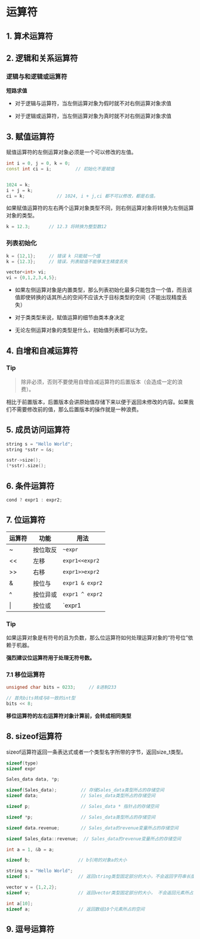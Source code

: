# 运算符

## 1. 算术运算符

## 2. 逻辑和关系运算符

### 逻辑与和逻辑或运算符

**短路求值**

- 对于逻辑与运算符，当左侧运算对象为假时就不对右侧运算对象求值

- 对于逻辑或运算符，当左侧运算对象为真时就不对右侧运算对象求值

## 3. 赋值运算符

赋值运算符的左侧运算对象必须是一个可以修改的左值。

```c++
int i = 0, j = 0, k = 0;
const int ci = i;         // 初始化不是赋值


1024 = k;
i + j = k;
ci = k;            // 1024, i + j,ci 都不可以修改，都是右值。
```

如果赋值运算符的左右两个运算对象类型不同，则右侧运算对象将转换为左侧运算对象的类型。

```c++
k = 12.3;       // 12.3 将转换为整型数12
```
### 列表初始化

```c++
k = {12,1};     // 错误 k 只能赋一个值
k = {12.3};     // 错误，列表赋值不能够发生精度丢失

vector<int> vi;
vi = {0,1,2,3,4,5};

```

- 如果左侧运算对象是内置类型，那么列表初始化最多只能包含一个值，而且该值即使转换的话其所占的空间不应该大于目标类型的空间（不能出现精度丢失）

- 对于类类型来说，赋值运算的细节由类本身决定

- 无论左侧运算对象的类型是什么，初始值列表都可以为空。


## 4. 自增和自减运算符

### Tip

> 除非必须，否则不要使用自增自减运算符的后置版本（会造成一定的浪费）。

相比于前置版本，后置版本会讲原始值存储下来以便于返回未修改的内容。如果我们不需要修改前的值，那么后置版本的操作就是一种浪费。


## 5. 成员访问运算符

```c++
string s = "Hello World";
string *sstr = &s;

sstr->size();
(*sstr).size();

```
## 6. 条件运算符

```c++
cond ? expr1 : expr2;
```
## 7. 位运算符

运算符|功能|用法
----|----|----
~|按位取反|`~expr`
<<|左移|`expr1<<expr2`
>>|右移|`expr1>>expr2`
&|按位与|`expr1 & expr2`
^|按位异或|`expr1 ^ expr2`
\||按位或|`expr1 | expr2`

### Tip

如果运算对象是有符号的且为负数，那么位运算符如何处理运算对象的“符号位”依赖于机器。

**强烈建议位运算符用于处理无符号数。**

### 7.1 移位运算符

```c++
unsigned char bits = 0233;     // 8进制233

// 首先bits转成与8一致的int型
bits << 8;             

```

**移位运算符的左右运算符对象计算前，会转成相同类型**

## 8. sizeof运算符

sizeof运算符返回一条表达式或者一个类型名字所带的字节，返回size_t类型。

```c++
sizeof(type)
sizeof expr

Sales_data data, *p;

sizeof(Sales_data);         // 存储Sales_data类型所占的存储空间
sizeof data;                // Sales_data类型所占的存储空间

sizeof p;                   // Sales_data * 指针占的存储空间

sizeof *p;                  // Sales_data类型所占的存储空间

sizeof data.revenue;        // Sales_data的revenue变量所占的存储空间

sizeof Sales_data::revenue;  // Sales_data的revenue变量所占的存储空间

int a = 1, &b = a;

sizeof b;                  // b引用的对象a的大小

string s = "Hello World";
sizeof s;                  // 返回string类型固定部分的大小，不会返回字符串长度

vector v = {1,2,2};
sizeof v;                  // 返回vector类型固定部分的大小， 不会返回元素所占空间

int a[10];
sizeof a;                  // 返回数组10个元素所占的空间

```

## 9. 逗号运算符











